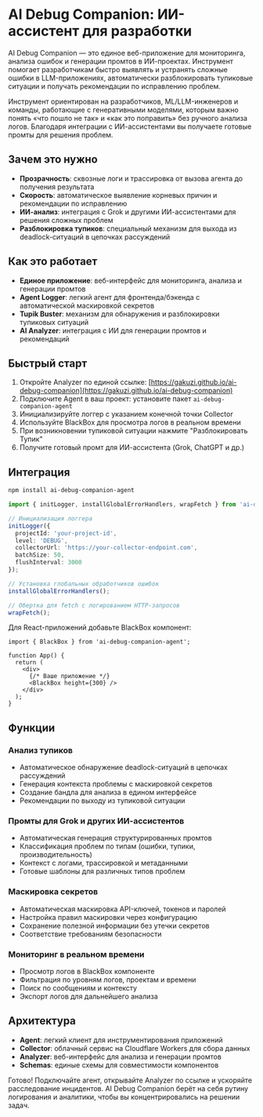 # AI Debug Companion: ИИ-ассистент для разработки

AI Debug Companion — это единое веб-приложение для мониторинга, анализа ошибок и генерации промтов в ИИ-проектах. Инструмент помогает разработчикам быстро выявлять и устранять сложные ошибки в LLM-приложениях, автоматически разблокировать тупиковые ситуации и получать рекомендации по исправлению проблем.

Инструмент ориентирован на разработчиков, ML/LLM-инженеров и команды, работающие с генеративными моделями, которым важно понять «что пошло не так» и «как это поправить» без ручного анализа логов. Благодаря интеграции с ИИ-ассистентами вы получаете готовые промты для решения проблем.

## Зачем это нужно
- **Прозрачность**: сквозные логи и трассировка от вызова агента до получения результата
- **Скорость**: автоматическое выявление корневых причин и рекомендации по исправлению
- **ИИ-анализ**: интеграция с Grok и другими ИИ-ассистентами для решения сложных проблем
- **Разблокировка тупиков**: специальный механизм для выхода из deadlock-ситуаций в цепочках рассуждений

## Как это работает
- **Единое приложение**: веб-интерфейс для мониторинга, анализа и генерации промтов
- **Agent Logger**: легкий агент для фронтенда/бэкенда с автоматической маскировкой секретов
- **Tupik Buster**: механизм для обнаружения и разблокировки тупиковых ситуаций
- **AI Analyzer**: интеграция с ИИ для генерации промтов и рекомендаций

## Быстрый старт
1. Откройте Analyzer по единой ссылке: [https://gakuzi.github.io/ai-debug-companion](https://gakuzi.github.io/ai-debug-companion)
2. Подключите Agent в ваш проект: установите пакет `ai-debug-companion-agent`
3. Инициализируйте логгер с указанием конечной точки Collector
4. Используйте BlackBox для просмотра логов в реальном времени
5. При возникновении тупиковой ситуации нажмите "Разблокировать Тупик"
6. Получите готовый промт для ИИ-ассистента (Grok, ChatGPT и др.)

## Интеграция
```bash
npm install ai-debug-companion-agent
```

```typescript
import { initLogger, installGlobalErrorHandlers, wrapFetch } from 'ai-debug-companion-agent';

// Инициализация логгера
initLogger({
  projectId: 'your-project-id',
  level: 'DEBUG',
  collectorUrl: 'https://your-collector-endpoint.com',
  batchSize: 50,
  flushInterval: 3000
});

// Установка глобальных обработчиков ошибок
installGlobalErrorHandlers();

// Обертка для fetch с логированием HTTP-запросов
wrapFetch();
```

Для React-приложений добавьте BlackBox компонент:
```tsx
import { BlackBox } from 'ai-debug-companion-agent';

function App() {
  return (
    <div>
      {/* Ваше приложение */}
      <BlackBox height={300} />
    </div>
  );
}
```

## Функции

### Анализ тупиков
- Автоматическое обнаружение deadlock-ситуаций в цепочках рассуждений
- Генерация контекста проблемы с маскировкой секретов
- Создание бандла для анализа в едином интерфейсе
- Рекомендации по выходу из тупиковой ситуации

### Промты для Grok и других ИИ-ассистентов
- Автоматическая генерация структурированных промтов
- Классификация проблем по типам (ошибки, тупики, производительность)
- Контекст с логами, трассировкой и метаданными
- Готовые шаблоны для различных типов проблем

### Маскировка секретов
- Автоматическая маскировка API-ключей, токенов и паролей
- Настройка правил маскировки через конфигурацию
- Сохранение полезной информации без утечки секретов
- Соответствие требованиям безопасности

### Мониторинг в реальном времени
- Просмотр логов в BlackBox компоненте
- Фильтрация по уровням логов, проектам и времени
- Поиск по сообщениям и контексту
- Экспорт логов для дальнейшего анализа

## Архитектура
- **Agent**: легкий клиент для инструментирования приложений
- **Collector**: облачный сервис на Cloudflare Workers для сбора данных
- **Analyzer**: веб-интерфейс для анализа и генерации промтов
- **Schemas**: единые схемы для совместимости компонентов

Готово! Подключайте агент, открывайте Analyzer по ссылке и ускоряйте расследование инцидентов. AI Debug Companion берёт на себя рутину логирования и аналитики, чтобы вы концентрировались на решении задач.

<!-- SEO: ИИ-отладка на русском, решатель тупиков, AI debugging tool, LLM error solver -->